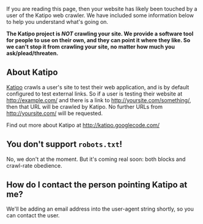 If you are reading this page, then your website has likely been touched by a user of the Katipo web crawler.  We have included some information below to help you understand what's going on.

**The Katipo project is _NOT_ crawling your site. We provide a software tool for people to use on their own, and they can point it where they like. So we can't stop it from crawling your site, no matter how much you ask/plead/threaten.**

## About Katipo ##

[Katipo](http://katipo.googlecode.com/) crawls a user's site to test their web application, and is by default configured to test external links. So if a user is testing their website at http://example.com/ and there is a link to http://yoursite.com/something/, then that URL will be crawled by Katipo. No further URLs from http://yoursite.com/ will be requested.

Find out more about Katipo at http://katipo.googlecode.com/

## You don't support `robots.txt`! ##

No, we don't at the moment. But it's coming real soon: both blocks and crawl-rate obedience.

## How do I contact the person pointing Katipo at me? ##

We'll be adding an email address into the user-agent string shortly, so you can contact the user.